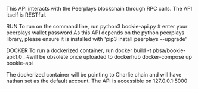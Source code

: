 This API interacts with the Peerplays blockchain through RPC calls. The API itself is RESTful.

RUN
To run on the command line, run
python3 bookie-api.py # enter your peerplays wallet password
As this API depends on the python peerplays library, please ensure it is installed with 'pip3 install peerplays --upgrade'

DOCKER
To run a dockerized container, run
docker build -t pbsa/bookie-api:1.0 . #will be obsolete once uploaded to dockerhub
docker-compose up bookie-api

The dockerized container will be pointing to Charlie chain and will have nathan set as the default account.
The API is accessible on 127.0.0.1:5000